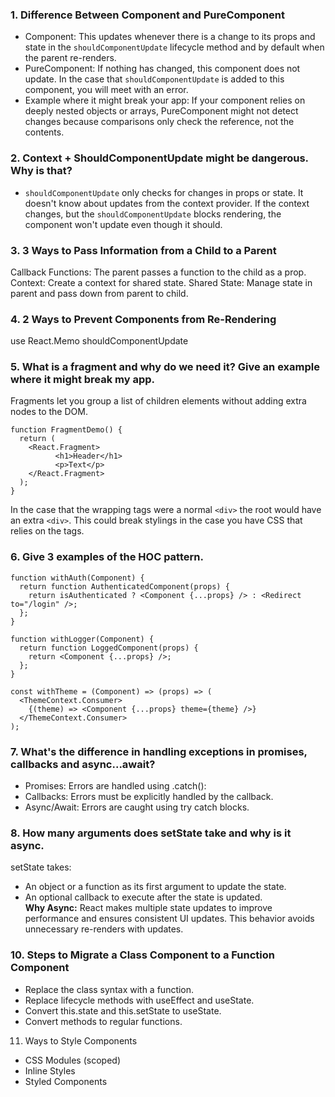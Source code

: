 ### 1. Difference Between Component and PureComponent
- Component: This updates whenever there is a change to its props and state in the ```shouldComponentUpdate``` lifecycle method and by default when the parent re-renders. 
- PureComponent: If nothing has changed, this component does not update. In the case that ```shouldComponentUpdate``` is added to this component, you will meet with an error.
- Example where it might break your app: If your component relies on deeply nested objects or arrays, PureComponent might not detect changes because comparisons only check the reference, not the contents.

### 2. Context + ShouldComponentUpdate might be dangerous. Why is that?
- ```shouldComponentUpdate``` only checks for changes in props or state. It doesn't know about updates from the context provider. If the context changes, but the ```shouldComponentUpdate``` blocks rendering, the component won't update even though it should.

### 3. 3 Ways to Pass Information from a Child to a Parent
Callback Functions: The parent passes a function to the child as a prop.
Context: Create a context for shared state.
Shared State: Manage state in parent and pass down from parent to child.

### 4. 2 Ways to Prevent Components from Re-Rendering
use React.Memo
shouldComponentUpdate 

### 5. What is a fragment and why do we need it? Give an example where it might break my app.
Fragments let you group a list of children elements without adding extra nodes to the DOM.
```
function FragmentDemo() {
  return (
    <React.Fragment>
		  <h1>Header</h1>
		  <p>Text</p>
    </React.Fragment>
  );
}
```
In the case that the wrapping tags were a normal ```<div>``` the root would have an extra ```<div>```.
This could break stylings in the case you have CSS that relies on the tags.

### 6. Give 3 examples of the HOC pattern.
```
function withAuth(Component) {
  return function AuthenticatedComponent(props) {
    return isAuthenticated ? <Component {...props} /> : <Redirect to="/login" />;
  };
}
```

```
function withLogger(Component) {
  return function LoggedComponent(props) {
    return <Component {...props} />;
  };
}
```
```
const withTheme = (Component) => (props) => (
  <ThemeContext.Consumer>
    {(theme) => <Component {...props} theme={theme} />}
  </ThemeContext.Consumer>
);
```

### 7. What's the difference in handling exceptions in promises, callbacks and async...await?
- Promises: Errors are handled using .catch():
- Callbacks: Errors must be explicitly handled by the callback.
- Async/Await: Errors are caught using try catch blocks.


### 8. How many arguments does setState take and why is it async.
setState takes:
- An object or a function as its first argument to update the state.
- An optional callback to execute after the state is updated.<br>
**Why Async:** React makes multiple state updates to improve performance and ensures consistent UI updates. This behavior avoids unnecessary re-renders with updates.

### 10. Steps to Migrate a Class Component to a Function Component
- Replace the class syntax with a function.
- Replace lifecycle methods with useEffect and useState.
- Convert this.state and this.setState to useState.
- Convert methods to regular functions.

11. Ways to Style Components
- CSS Modules (scoped)
- Inline Styles
- Styled Components
